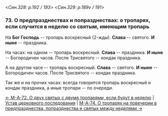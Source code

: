 
<*Син.328: p.192 / 193*>
<*Син.329: p.189v / 191*>

### 73. О предпразднествах и попразднествах: о тропарях, если случится в неделю со святым, имеющим тропарь

На **Бог Господь** -- тропарь воскресный (2-жды). 
**Слава** -- святого.
**И ныне** -- праздника.

На часах: на одном -- тропарь воскресный. **Слава** -- праздника.
**И ныне** -- Богородичен часов. После Трисвятого -- кондак праздника.

А на другом часе -- тропарь воскресный. **Слава** -- святого.
**И ныне** -- Богородичен часов. После Трисвятого -- кондак праздника.

Так же и на прочих часах: всегда говорится тропарь воскресный и кондак
праздника, а иные тропари -- по очереди.

[← М-A-72. О двух святых с двумя тропарями, если будут в неделю](m_a_072)
| [Устав церковного последования](README.md)
| [М-A-74. О тропарях на повечерии в предпразднества, попразднества и святых между неделями →](m_a_074.md)
